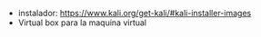 
- instalador: https://www.kali.org/get-kali/#kali-installer-images
- Virtual box para la maquina virtual





